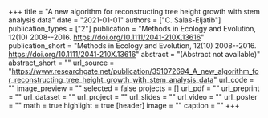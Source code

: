 +++
title = "A new algorithm for reconstructing tree height growth with stem analysis data"
date = "2021-01-01"
authors = ["C. Salas-Eljatib"]
publication_types = ["2"]
publication = "Methods in Ecology and Evolution, 12(10) 2008--2016. https://doi.org/10.1111/2041-210X.13616"
publication_short = "Methods in Ecology and Evolution, 12(10) 2008--2016. https://doi.org/10.1111/2041-210X.13616"
abstract = "(Abstract not available)"
abstract_short = ""
url_source = "https://www.researchgate.net/publication/351072694_A_new_algorithm_for_reconstructing_tree_height_growth_with_stem_analysis_data"
url_code = ""
image_preview = ""
selected = false
projects = []
url_pdf = ""
url_preprint = ""
url_dataset = ""
url_project = ""
url_slides = ""
url_video = ""
url_poster = ""
math = true
highlight = true
[header]
image = ""
caption = ""
+++
